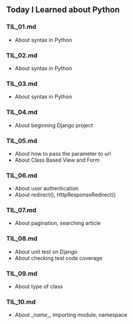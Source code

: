 ## Today I Learned about Python

### TIL_01.md

- About syntax in Python

### TIL_02.md

- About syntax in Python

### TIL_03.md

- About syntax in Python

### TIL_04.md

- About beginning Django project

### TIL_05.md

- About how to pass the parameter to url
- About Class Based View and Form

### TIL_06.md

- About user authentication
- About redirect(), HttpResponseRedirect()

### TIL_07.md

- About pagination, searching article

### TIL_08.md

- About unit test on Django
- About checking test code coverage

### TIL_09.md

- About type of class

### TIL_10.md

- About \__name__, importing module, namespace

